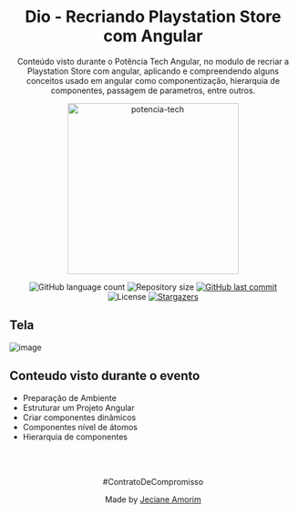 <div align="center">
  <h1>Dio - Recriando Playstation Store com Angular</h1>
	<p>Conteúdo visto durante o Potência Tech Angular, no modulo de recriar a Playstation Store com angular, aplicando e compreendendo alguns conceitos  usado em angular como componentização, hierarquia de componentes, passagem de parametros, entre outros.</p>
	<img alt="potencia-tech" title="potencia-tech" src="https://hermes.dio.me/tracks/5a199bba-a494-49ce-b357-f746eb7b7425.png" width="300px">
</div>

<p align="center">
  <img alt="GitHub language count" src="https://img.shields.io/github/languages/count/JecianeSilva/psn-store?color=%2304D361">

  <img alt="Repository size" src="https://img.shields.io/github/repo-size/JecianeSilva/psn-store">

  <a href="https://github.com/JecianeSilva/psn-store/commits/main">
    <img alt="GitHub last commit" src="https://img.shields.io/github/last-commit/JecianeSilva/psn-store">
  </a>

   <img alt="License" src="https://img.shields.io/badge/license-MIT-brightgreen">
   <a href="https://github.com/JecianeSilva/psn-store/stargazers">
    <img alt="Stargazers" src="https://img.shields.io/github/stars/JecianeSilva/psn-store?style=social">
  </a>
</p>

## Tela
![image](https://github.com/JecianeSilva/psn-store/assets/43557425/3da36597-1414-4e26-a2a5-0dd710cdc2d1)


## Conteudo visto durante o evento
- Preparação de Ambiente
- Estruturar um Projeto Angular
- Criar componentes dinâmicos
- Componentes nível de átomos
- Hierarquia de componentes


<br></br>
<div align="center">
<p>#ContratoDeCompromisso</p>
<p>Made by <a href="https://jecianesilva.github.io/">Jeciane Amorim</a></p>
</div>
